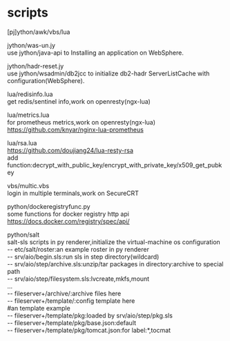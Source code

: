 # scripts
[pj]ython/awk/vbs/lua  

jython/was-un.jy  
use jython/java-api to Installing an application on WebSphere.   
 
jython/hadr-reset.jy  
use jython/wsadmin/db2jcc to initialize db2-hadr ServerListCache with configuration(WebSphere).   

lua/redisinfo.lua  
get redis/sentinel info,work on openresty(ngx-lua)

lua/metrics.lua  
for prometheus metrics,work on openresty(ngx-lua)  
https://github.com/knyar/nginx-lua-prometheus  

lua/rsa.lua  
https://github.com/doujiang24/lua-resty-rsa  
add function:decrypt_with_public_key/encrypt_with_private_key/x509_get_pubkey  

vbs/multic.vbs  
login in multiple terminals,work on SecureCRT

python/dockeregistryfunc.py  
some functions for docker registry http api  
https://docs.docker.com/registry/spec/api/  

python/salt  
salt-sls scripts in py renderer,initialize the virtual-machine os configuration  
-- etc/salt/roster:an example roster in py renderer  
-- srv/aio/begin.sls:run sls in step directory(wildcard)  
-- srv/aio/step/archive.sls:unzip/tar packages in directory:archive to special path  
-- srv/aio/step/filesystem.sls:lvcreate,mkfs,mount  
  ...  
-- fileserver+/archive/:archive files here  
-- fileserver+/template/:config template here  
   #an template example  
-- fileserver+/template/pkg:loaded by srv/aio/step/pkg.sls  
-- fileserver+/template/pkg/base.json:default  
-- fileserver+/template/pkg/tomcat.json:for label:\*,tocmat  

    

